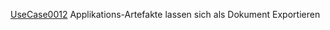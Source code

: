 [UseCase0012](https://github.com/DomainDrivenArchitecture/ddaRequirement/blob/master/de/requirements/UseCase0012.md)  Applikations-Artefakte lassen sich als Dokument Exportieren